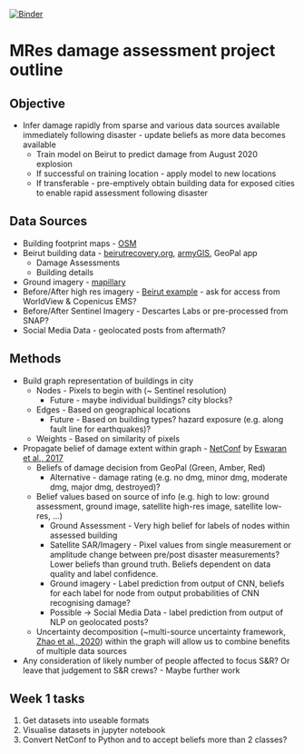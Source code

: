 [![Binder](https://mybinder.org/badge_logo.svg)](https://mybinder.org/v2/gh/luke-scot/damage-assessment.git/HEAD?filepath=colab_demo.ipynb)

# MRes damage assessment project outline

## Objective
* Infer damage rapidly from sparse and various data sources available immediately following disaster - update beliefs as more data becomes available
    * Train model on Beirut to predict damage from August 2020 explosion
    * If successful on training location - apply model to new locations
    * If transferable - pre-emptively obtain building data for exposed cities to enable rapid assessment following disaster

## Data Sources
* Building footprint maps - [OSM](https://www.openstreetmap.org/export#map=15/33.8994/35.5006)
* Beirut building data - [beirutrecovery.org](https://beirutrecovery.org/), [armyGIS](https://gis.army.gov.lb/lm/index.php/view/map/?repository=15&project=open), GeoPal app
    * Damage Assessments
    * Building details
* Ground imagery - [mapillary](https://www.mapillary.com/app/user/lshc3?pKey=3_4f3JT6cNUvSEhkWyc8wg&lat=33.901549420449854&lng=35.490283832833825&z=17.637259530296614)
* Before/After high res imagery - [Beirut example](https://beirutrecovery.org/) - ask for access from WorldView & Copenicus EMS?
* Before/After Sentinel Imagery - Descartes Labs or pre-processed from SNAP?
* Social Media Data - geolocated posts from aftermath?

## Methods
* Build graph representation of buildings in city
    * Nodes - Pixels to begin with (~ Sentinel resolution)
        *  Future - maybe individual buildings? city blocks?
    * Edges - Based on geographical locations 
        * Future - Based on building types? hazard exposure (e.g. along fault line for earthquakes)?
    * Weights - Based on similarity of pixels
* Propagate belief of damage extent within graph - [NetConf](https://github.com/dhivyaeswaran/dhivyaeswaran.github.io/tree/master/code) by [Eswaran et al., 2017](https://epubs.siam.org/doi/abs/10.1137/1.9781611974973.17)
    * Beliefs of damage decision from GeoPal (Green, Amber, Red)
        * Alternative - damage rating (e.g. no dmg, minor dmg, moderate dmg, major dmg, destroyed)?
    * Belief values based on source of info (e.g. high to low: ground assessment, ground image, satellite high-res image, satellite low-res, ...)
        * Ground Assessment - Very high belief for labels of nodes within assessed building
        * Satellite SAR/Imagery - Pixel values from single measurement or amplitude change between pre/post disaster measurements? Lower beliefs than ground truth. Beliefs dependent on data quality and label confidence.
        * Ground imagery - Label prediction from output of CNN, beliefs for each label for node from output probabilities of CNN recognising damage?
        * Possible -> Social Media Data - label prediction from output of NLP on geolocated posts?
    * Uncertainty decomposition (~multi-source uncertainty framework, [Zhao et al., 2020](https://arxiv.org/pdf/2010.12783.pdf)) within the graph will allow us to combine benefits of multiple data sources
* Any consideration of likely number of people affected to focus S&R? Or leave that judgement to S&R crews? - Maybe further work
## Week 1 tasks
1. Get datasets into useable formats
2. Visualise datasets in jupyter notebook
3. Convert NetConf to Python and to accept beliefs more than 2 classes?
